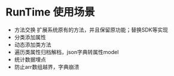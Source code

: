 # RunTime 使用场景
+ 方法交换 扩展系统原有的方法，并且保留原功能；替换SDK等实现
+ 分类添加属性
+ 动态添加类方法
+ 遍历类属性归档解档，json字典转属性model
+ 统计数据埋点
+ 防止arr数组越界，字典崩溃